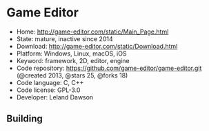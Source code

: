 # Game Editor

- Home: http://game-editor.com/static/Main_Page.html
- State: mature, inactive since 2014
- Download: http://game-editor.com/static/Download.html
- Platform: Windows, Linux, macOS, iOS
- Keyword: framework, 2D, editor, engine
- Code repository: https://github.com/game-editor/game-editor.git (@created 2013, @stars 25, @forks 18)
- Code language: C, C++
- Code license: GPL-3.0
- Developer: Leland Dawson

## Building
